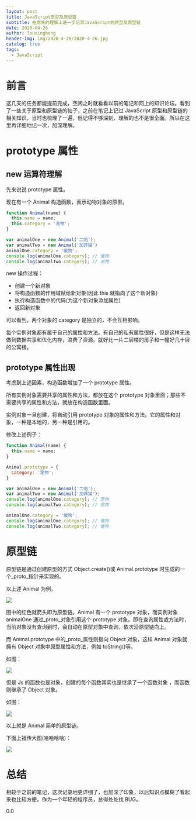 ```yaml
---
layout: post
title: JavaScript原型及原型链
subtitle: 在原先的理解上进一步记录JavaScript的原型及原型链
date: 2020-04-26
author: louxinghong
header-img: img/2020-4-26/2020-4-26.jpg
catalog: true
tags:
  - JavaScript
---
```


# 前言

这几天的任务都能提前完成，空闲之时就看看以前的笔记和网上的知识论坛。看到了一些关于原型和原型链的帖子，之前在笔记上记过 JavaScript 原型和原型链的相关知识，当时也梳理了一遍，但记得不够深刻，理解的也不是很全面。所以在这里再详细地记一次，加深理解。

# prototype 属性

## new 运算符理解

先来说说 prototype 属性。

现在有一个 Animal 构造函数，表示动物对象的原型。

```JavaScript
function Animal(name) {
  this.name = name;
  this.category = '宠物';
}

var animalOne = new Animal('二哈');
var animalTwo = new Animal('加菲猫')
animalOne.category = '傻狗';
console.log(animalOne.category); // 傻狗
console.log(animalTwo.category); // 宠物
```

new 操作过程：

- 创建一个新对象
- 将构造函数的作用域赋给新对象(因此 this 就指向了这个新对象)
- 执行构造函数中的代码(为这个新对象添加属性)
- 返回新对象

可以看到，两个对象的 category 是独立的，不会互相影响。

每个实例对象都有属于自己的属性和方法。有自己的私有属性很好，但是这样无法做到数据共享和优化内存，浪费了资源。就好比一片二层楼的房子和一幢好几十层的公寓楼。

## prototype 属性出现

考虑到上述因素，构造函数增加了一个 prototype 属性。

所有实例对象需要共享的属性和方法，都放在这个 prototype 对象里面；那些不需要共享的属性和方法，就放在构造函数里面。

实例对象一旦创建，将自动引用 prototype 对象的属性和方法。它的属性和对象，一种是本地的，另一种是引用的。

修改上述例子：

```JavaScript
function Animal(name) {
  this.name = name;
}

Animal.prototype = {
  category: '宠物';
}

var animalOne = new Animal('二哈');
var animalTwo = new Animal('加菲猫');
console.log(animalOne.category); // 宠物
console.log(animalTwo.category); // 宠物

animalOne.category = '傻狗';
console.log(animalOne.category); // 傻狗
console.log(animalTwo.category); // 傻狗
```

# 原型链

原型链是通过创建原型的方式 Object.create()或 Animal.prototype 时生成的一个\_proto\_指针来实现的。

以上述 Animal 为例。

![](/img/2020-4-26/2020-04-26-1.jpg)

图中的红色就箭头即为原型链。Animal 有一个 prototype 对象，而实例对象 animalOne 通过\_proto\_对象引用这个 prototype 对象。即在查询属性或方法时，当前对象没有查询到时，会自动在原型对象中查询，依次沿原型链向上。

而 Animal.prototype 中的\_proto\_属性则指向 Object 对象，这样 Animal 对象就拥有 Object 对象中原型属性和方法，例如 toString()等。

如图：

![](/img/2020-4-26/2020-04-26-2.jpg)

但是 Js 的函数也是对象，创建的每个函数其实也是继承了一个函数对象 ，而函数则继承了 Object 对象。

如图：

![](/img/2020-4-26/2020-04-26-3.jpg)

以上就是 Animal 简单的原型链。

下面上祖传大图(哈哈哈哈)：

![](/img/2020-4-26/2020-04-26-4.jpg)

# 总结

相较于之前的笔记，这次记录地更详细了，也加深了印象，以后知识点模糊了看起来也比较方便。作为一个年轻的程序员，总得处处找 BUG。

0.0
